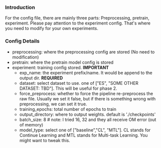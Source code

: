 ### Introduction
For the config file, there are mainly three parts: Preprocessing, pretrain, experiment. Please pay attention to the experiment config. That's where you need to modify for your own experiments. 
### Config Details
- preprocessing: where the preprocessing config are stored (No need to modification)
- pretrain: where the pretrain model config is stored 
- experiment: training config stored. **IMPORTANT**
    - exp_name: the experiment prefix/name. It would be append to the output dir. **REQUIRED**
    - dataset: select dataset to use. one of ["ES", "SOME OTHER DATASET: TBD"]. This will be useful for phase 2.
    - force_preprocess: whether to force the pipeline re-preprocess the raw file. Usually we set it false, but if there is something wrong with preprocessing, we can set it true. 
    - training_epochs: total number of epochs to train
    - output_directory: where to output weights. default is './checkpoints'
    - batch_size: 8 # note: I tried 16, 32 and they all receive OM error (out of memory)
    - model_type: select one of ["baseline","CL", "MTL"]. CL stands for Continue Learning and MTL stands for Multi-task Learning. You might want to tweak this.